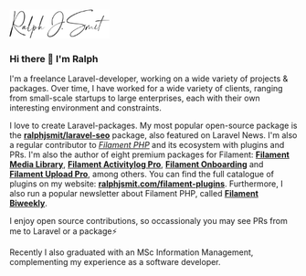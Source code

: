 <p align="left">
  <br />
  <a href="https://ralphjsmit.com">
    <picture>
      <source srcset="./Signature-White.svg" media="(prefers-color-scheme: dark)">
      <img width="175" src="./Signature-Black.svg" alt="Signature">
    </picture>
  </a>
</p>

### Hi there 👋 I'm Ralph

I'm a freelance Laravel-developer, working on a wide variety of projects & packages. Over time, I have worked for a wide variety of clients, ranging from small-scale startups to large enterprises, each with their own interesting environment and constraints. 

I love to create Laravel-packages. My most popular open-source package is the [**ralphjsmit/laravel-seo**](https://github.com/ralphjsmit/laravel-seo) package, also featured on Laravel News. I'm also a regular contributor to [_Filament PHP_](https://filamentphp.com) and its ecosystem with plugins and PRs. I'm also the author of eight premium packages for Filament: [**Filament Media Library**](https://filamentphp.com/plugins/ralphjsmit-media-library-manager), [**Filament Activitylog Pro**](https://filamentphp.com/plugins/ralphjsmit-activitylog-pro), [**Filament Onboarding**](https://filamentphp.com/plugins/onboarding-manager-pro) and [**Filament Upload Pro**](https://filamentphp.com/plugins/ralphjsmit-upload-pro), among others. You can find the full catalogue of plugins on my website: [**ralphjsmit.com/filament-plugins**](ralphjsmit.com/filament-plugins). Furthermore, I also run a popular newsletter about Filament PHP, called [**Filament Biweekly**](https://ralphjsmit.com/filament-biweekly).

I enjoy open source contributions, so occassionaly you may see PRs from me to Laravel or a package⚡️

Recently I also graduated with an MSc Information Management, complementing my experience as a software developer.


<!--
**ralphjsmit/ralphjsmit** is a ✨ _special_ ✨ repository because its `README.md` (this file) appears on your GitHub profile.

Here are some ideas to get you started:

- 🔭 I’m currently working on ...
- 🌱 I’m currently learning ...
- 👯 I’m looking to collaborate on ...
- 🤔 I’m looking for help with ...
- 💬 Ask me about ...
- 📫 How to reach me: ...
- 😄 Pronouns: ...
- ⚡ Fun fact: ...
-->
